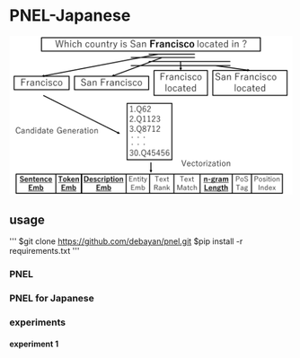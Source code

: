 # PNEL-Japanese
![PNEL](PNEL1.png)

## usage

'''
$git clone https://github.com/debayan/pnel.git
$pip install -r requirements.txt
'''
### PNEL

### PNEL for Japanese

### experiments

#### experiment 1
